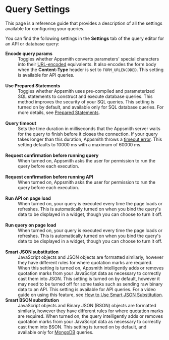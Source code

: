 # Query Settings

This page is a reference guide that provides a description of all the settings available for configuring your queries.

You can find the following settings in the **Settings** tab of the query editor for an API or database query:

<dl>
  <dt><b>Encode query params</b></dt>
  <dd>Toggles whether Appsmith converts parameters' special characters into their <a href="https://en.wikipedia.org/wiki/URL_encoding">URL-encoded</a> equivalents. It also encodes the form body when the <b>Content-Type</b> header is set to <code>FORM_URLENCODED</code>. This setting is available for API queries.
  </dd><br />

  <dt><b>Use Prepared Statements</b></dt>
  <dd>Toggles whether Appsmith uses pre-compiled and parameterized SQL statements to construct and execute database queries. This method improves the security of your SQL queries. This setting is turned on by default, and available only for SQL database queries. For more details, see <a href="/connect-data/concepts/how-to-use-prepared-statements">Prepared Statements</a>.
  </dd><br />

  <dt><b>Query timeout</b></dt>
  <dd>Sets the time duration in milliseconds that the Appsmith server waits for the query to finish before it closes the connection. If your query takes longer than this duration, Appsmith throws a <a href="/help-and-support/troubleshooting-guide/action-errors#timeout-error">timeout error</a>. This setting defaults to 10000 ms with a maximum of 60000 ms.
  </dd><br />

  <dt><b>Request confirmation before running query</b></dt>
  <dd>When turned on, Appsmith asks the user for permission to run the query before each execution.
  </dd><br />

  <dt><b>Request confirmation before running API</b></dt>
  <dd>When turned on, Appsmith asks the user for permission to run the query before each execution.
  </dd><br />

  <dt><b>Run API on page load</b></dt>
  <dd>When turned on, your query is executed every time the page loads or refreshes. This is automatically turned on when you bind the query's data to be displayed in a widget, though you can choose to turn it off.
  </dd><br />

  <dt><b>Run query on page load</b></dt>
  <dd>When turned on, your query is executed every time the page loads or refreshes. This is automatically turned on when you bind the query's data to be displayed in a widget, though you can choose to turn it off.
  </dd><br />

  <dt><b>Smart JSON substitution</b></dt>
  <dd>JavaScript objects and JSON objects are formatted similarly, however they have different rules for where quotation marks are required. When this setting is turned on, Appsmith intelligently adds or removes quotation marks from your JavaScript data as necessary to correctly cast them into JSON. This setting is turned on by default, however it may need to be turned off for some tasks such as sending raw binary data to an API. This setting is available for API queries. For a video guide on using this feature, see <a href="https://www.youtube.com/watch?v=-Z3y-pdNhXc">How to Use Smart JSON Substitution</a>.
  </dd>

  <dt><b>Smart BSON substitution</b></dt>
  <dd>JavaScript objects and Binary JSON (BSON) objects are formatted similarly, however they have different rules for where quotation marks are required. When turned on, the query intelligently adds or removes quotation marks from your JavaScript data as necessary to correctly cast them into BSON. This setting is turned on by default, and available only for <a href="/connect-data/reference/querying-mongodb">MongoDB</a> queries.
  </dd>

</dl>
